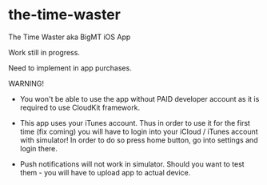 # the-time-waster
The Time Waster aka BigMT iOS App


Work still in progress.

Need to implement in app purchases.


WARNING!
- You won't be able to use the app without PAID developer account as it is required to use CloudKit framework.

- This app uses your iTunes account. Thus in order to use it for the first time (fix coming) you will have to
login into your iCloud / iTunes account with simulator! In order to do so press home button, go into settings and login there.

- Push notifications will not work in simulator. Should you want to test them - you will have to upload app to actual device.

